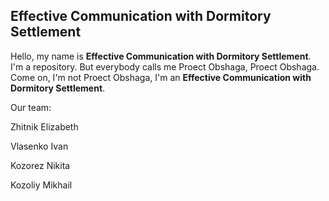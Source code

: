 ## Effective Communication with Dormitory Settlement

Hello, my name is **Effective Communication with Dormitory Settlement**. I'm a repository. 
But everybody calls me Proect Obshaga, Proect Obshaga. Come on, I'm not Proect Obshaga, I'm an **Effective Communication with Dormitory Settlement**.

Our team:

Zhitnik Elizabeth

Vlasenko Ivan

Kozorez Nikita

Kozoliy Mikhail